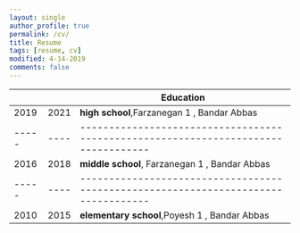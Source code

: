 ```yaml
---
layout: single
author_profile: true
permalink: /cv/
title: Resume
tags: [resume, cv]
modified: 4-14-2019
comments: false
---
```



|     |    |**Education**                                                                     |
|-----|----|----------------------------------------------------------------------------------|
|2019 |2021| **high school**,Farzanegan 1 , Bandar Abbas                                      |
|-----|----|----------------------------------------------------------------------------------|
|2016 |2018| **middle school**, Farzanegan 1 , Bandar Abbas                                   |
|-----|----|----------------------------------------------------------------------------------|
|2010 |2015| **elementary school**,Poyesh 1 , Bandar Abbas                                      |
